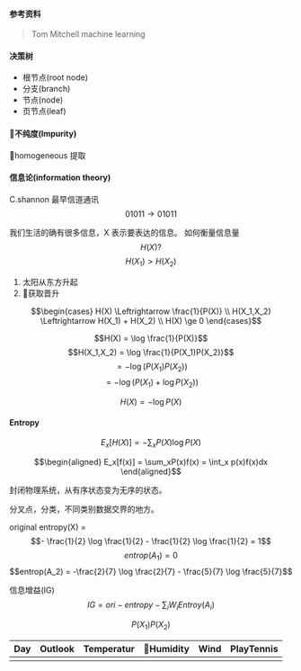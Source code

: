 #### 参考资料
> Tom Mitchell machine learning
#### 决策树
- 根节点(root node)
- 分支(branch)
- 节点(node)
- 页节点(leaf)

#### 不纯度(Impurity)
homogeneous
提取
#### 信息论(information theory)
C.shannon 最早信道通讯
$$01011 \rightarrow 01011$$

我们生活的确有很多信息，X 表示要表达的信息。
如何衡量信息量
$$H(X)?$$
$$H(X_1) > H(X_2)$$
1. 太阳从东方升起
2. 获取晋升


$$\begin{cases}
    H(X) \Leftrightarrow  \frac{1}{P(X)} \\
    H(X_1,X_2) \Leftrightarrow H(X_1) + H(X_2) \\
    H(X) \ge 0 
\end{cases}$$

$$H(X) = \log \frac{1}{P(X)}$$
$$H(X_1,X_2) = \log \frac{1}{P(X_1)P(X_2)}$$
$$= - \log(P(X_1)P(X_2))$$
$$= - \log(P(X_1) + \log P(X_2))$$

$$H(X) = -\log P(X)$$

#### Entropy
$$E_x[H(X)] = -\sum_{x} P(X) \log P(X)$$

$$\begin{aligned}
    E_x[f(x)] = \sum_xP(x)f(x)
    = \int_x p(x)f(x)dx
\end{aligned}$$

封闭物理系统，从有序状态变为无序的状态。

分叉点，分类，不同类别数据交界的地方。

original entropy(X) = 
$$- \frac{1}{2} \log \frac{1}{2} - \frac{1}{2} \log \frac{1}{2} = 1$$
$$entrop(A_1) = 0$$
$$entrop(A_2) = -\frac{2}{7} \log \frac{2}{7} - \frac{5}{7} \log \frac{5}{7}$$

信息增益(IG)
$$ IG = ori-entropy - \sum_i W_i Entroy(A_i) $$

$$P(X_1) P(X_2)$$

| Day  | Outlook  | Temperatur|Humidity  | Wind  | PlayTennis|
|---|---|---|---|---|---|
|   |   |   |   |   |   |
